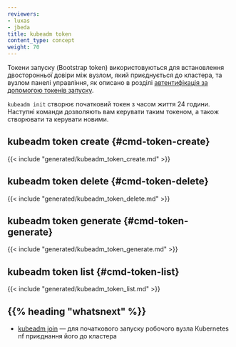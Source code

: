```yaml
---
reviewers:
- luxas
- jbeda
title: kubeadm token
content_type: concept
weight: 70
---
```


<!-- overview -->

Токени запуску (Bootstrap token) використовуються для встановлення двосторонньої довіри між вузлом, який приєднується до кластера, та вузлом панелі управління, як описано в розділі [автентифікація за допомогою токенів запуску](/docs/reference/access-authn-authz/bootstrap-tokens/).

`kubeadm init` створює початковий токен з часом життя 24 години. Наступні команди дозволяють вам керувати таким токеном, а також створювати та керувати новими.

<!-- body -->

## kubeadm token create {#cmd-token-create}

{{< include "generated/kubeadm_token_create.md" >}}

## kubeadm token delete {#cmd-token-delete}

{{< include "generated/kubeadm_token_delete.md" >}}

## kubeadm token generate {#cmd-token-generate}

{{< include "generated/kubeadm_token_generate.md" >}}

## kubeadm token list {#cmd-token-list}

{{< include "generated/kubeadm_token_list.md" >}}

## {{% heading "whatsnext" %}}

* [kubeadm join](/docs/reference/setup-tools/kubeadm/kubeadm-join/) — для початкового запуску робочого вузла Kubernetes nf приєднання його до кластера
